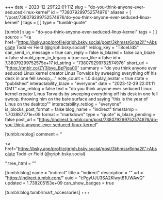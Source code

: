 +++
date = 2023-12-29T22:01:11Z
slug = "do-you-think-anyone-ever-seduced-linux-kernel"
id = "738079299752574976"
aliases = [ "/post/738079299752574976/do-you-think-anyone-ever-seduced-linux-kernel" ]
tags = [ ]
type = "tumblr-quote"

[tumblr]
slug = "do-you-think-anyone-ever-seduced-linux-kernel"
tags = [ ]
source = "<a href=\"https://bsky.app/profile/griph.bsky.social/post/3khmssr6qha2i\">Absolute Todd-er Field (@griph.bsky.social)</a>"
reblog_key = "T8ceLIdS"
can_send_in_message = true
can_reply = false
is_blazed = false
can_blaze = false
should_open_in_legacy = true
can_like = false
id = 7.38079299752575e+17
id_string = "738079299752574976"
short_url = "https://tmblr.co/ZY3jbye_BpPjqa00"
summary = "do you think anyone ever seduced Linux kernel creator Linus Torvalds by sweeping everything off his desk in one fell swoop,..."
note_count = 1.0
display_avatar = true
state = "published"
interactability_blaze = "everyone"
date = "2023-12-29 22:01:11 GMT"
can_reblog = false
text = "do you think anyone ever seduced Linux kernel creator Linus Torvalds by sweeping everything off his desk in one fell swoop, throwing him on the bare surface and saying &ldquo;this is the year of Linus on the desktop&rdquo;"
interactability_reblog = "everyone"
is_blocks_post_format = false
blog_name = "indirect"
timestamp = 1.703887271e+09
format = "markdown"
type = "quote"
is_blaze_pending = false
post_url = "https://indirect.tumblr.com/post/738079299752574976/do-you-think-anyone-ever-seduced-linux-kernel"

[tumblr.reblog]
comment = "<p><a href=\"https://bsky.app/profile/griph.bsky.social/post/3khmssr6qha2i\">Absolute Todd-er Field (@griph.bsky.social)</a></p>"
tree_html = ""

[tumblr.blog]
name = "indirect"
title = "indirect"
description = ""
url = "https://indirect.tumblr.com/"
uuid = "t:PgyUJU3SA2Klwyt81UWAwQ"
updated = 1.738205153e+09
can_show_badges = true

[tumblr.blog.tumblrmart_accessories]
+++
